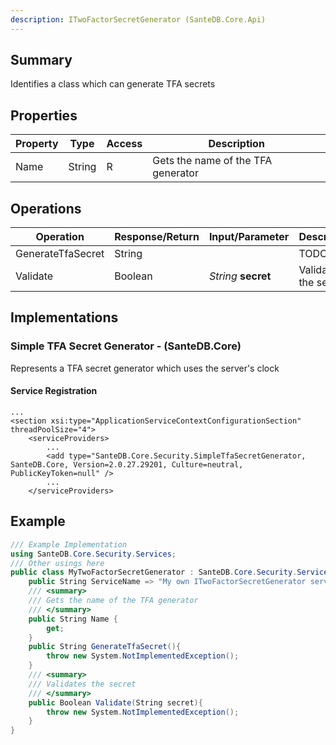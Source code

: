 ```yaml
---
description: ITwoFactorSecretGenerator (SanteDB.Core.Api)
---
```


## Summary
Identifies a class which can generate TFA secrets

## Properties

|Property|Type|Access|Description|
|-|-|-|-|
|Name|String|R|Gets the name of the TFA generator|

## Operations

|Operation|Response/Return|Input/Parameter|Description|
|-|-|-|-|
|GenerateTfaSecret|String||TODO|
|Validate|Boolean|*String* **secret**|Validates the secret|

## Implementations


### Simple TFA Secret Generator - (SanteDB.Core)
Represents a TFA secret generator which uses the server's clock

#### Service Registration
```markup
...
<section xsi:type="ApplicationServiceContextConfigurationSection" threadPoolSize="4">
	<serviceProviders>
		...
		<add type="SanteDB.Core.Security.SimpleTfaSecretGenerator, SanteDB.Core, Version=2.0.27.29201, Culture=neutral, PublicKeyToken=null" />
		...
	</serviceProviders>
```
## Example
```csharp
/// Example Implementation
using SanteDB.Core.Security.Services;
/// Other usings here
public class MyTwoFactorSecretGenerator : SanteDB.Core.Security.Services.ITwoFactorSecretGenerator { 
	public String ServiceName => "My own ITwoFactorSecretGenerator service";
	/// <summary>
	/// Gets the name of the TFA generator
	/// </summary>
	public String Name {
		get;
	}
	public String GenerateTfaSecret(){
		throw new System.NotImplementedException();
	}
	/// <summary>
	/// Validates the secret
	/// </summary>
	public Boolean Validate(String secret){
		throw new System.NotImplementedException();
	}
}
```
